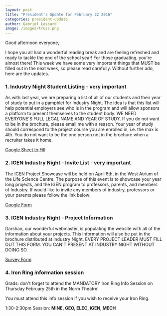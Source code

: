 ```yaml
---
layout: post
title: "President's Update for February 22 2016"
categories: president-update
author: Gabriel Lessard
image: /images/truss.png
---
```

Good afternoon everyone,

I hope you all had a wonderful reading break and are feeling refreshed and ready to tackle the end of the school year! For those graduating, you're almost there! This week we have some very important things that MUST be filled out in the next week, so please read carefully. Without further ado, here are the updates.


### 1. Industry Night Student Listing - very important

As with last year, we are preparing a list of all of our students and their year of study to put in a pamphlet for Industry Night. The idea is that this list will help potential employers see who is in the program and will allow sponsors a platform to present themselves to the student body. WE NEED EVERYONE'S FULL LEGAL NAME AND YEAR OF STUDY. If you do not want to be in the brochure, please email me with a reason. Your year of study should correspond to the project course you are enrolled in, i.e. the max is 4th. You do not want to be the one person not in the brochure when a recruiter takes it home.

[Google Sheet to Fill](https://docs.google.com/spreadsheets/d/1fF86FzJGpYc1GK7ZzXni9lTuIbOzogWHm2FeK-BFfrY/edit?usp=sharing)


### 2. IGEN Industry Night - Invite List - very important

The IGEN Project Showcase will be held on April 6th, in the West Atrium of the Life Science Centre. The purpose of this event is to showcase your year long projects, and the IGEN program to professors, parents, and members of Industry. If would like to invite any members of industry, professors or your parents please follow the link below:

[Google Form](https://docs.google.com/forms/d/1Fkmx8XejUMCXYncjDd-y5PuJqL6lJNO34NexxZtli3Q/viewform)


### 3. IGEN Industry Night - Project Information

Darshan, our wonderful webmaster, is populating the website with all of the information about your projects. This information will also be put in the brochure distributed at Industry Night. EVERY PROJECT LEADER MUST FILL OUT THIS FORM. YOU CAN'T PRESENT AT INDUSTRY NIGHT WITHOUT DOING SO.

[Survey Form](https://survey.ubc.ca/s/igen-project-showcase/)


### 4. Iron Ring information session

Grads: don't forget to attend the MANDATORY Iron Ring Info Session on Thursday February 25th in the Norm Theatre!

You must attend this info session if you wish to receive your Iron Ring.

1:30-2:30pm Session: **MINE, GEO, ELEC, IGEN, MECH**
